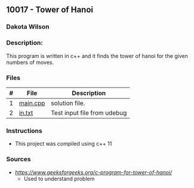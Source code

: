 ## 10017 - Tower of Hanoi
### Dakota Wilson 
### Description:

This program is written in c++ and it finds the tower of hanoi for the given numbers of moves.

### Files

|   #   | File                       | Description                                                |
| :---: | -------------------------- | ---------------------------------------------------------- |
|   1   | [main.cpp](./main.cpp)     | solution file.                                             |
|   2   | [in.txt](./in.txt)         | Test input file from udebug                                |

### Instructions

- This project was compiled using c++ 11

### Sources

- *https://www.geeksforgeeks.org/c-program-for-tower-of-hanoi/*
    - Used to understand problem


